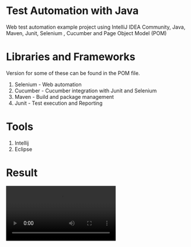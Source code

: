 # Test Automation with Java
Web test automation example project using IntelliJ IDEA Community, Java, Maven, Junit, Selenium , Cucumber and Page Object Model (POM)

# Libraries and Frameworks
Version for some of these can be found in the POM file.
1) Selenium - Web automation
2) Cucumber - Cucumber integration with Junit and Selenium
3) Maven - Build and package management
4) Junit - Test execution and Reporting

# Tools
1) Intellij
2) Eclipse

# Result
![](video.mp4)

